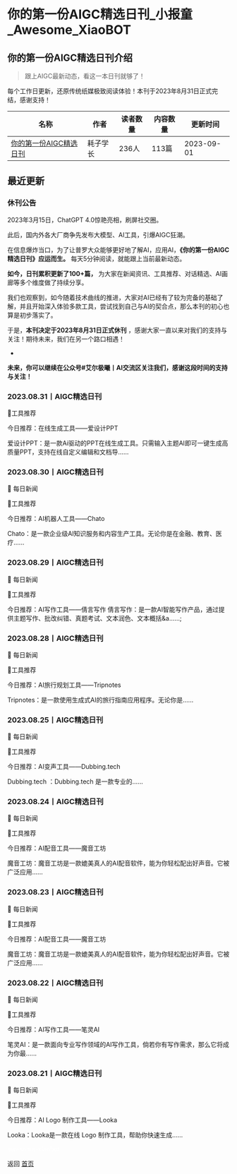 # 你的第一份AIGC精选日刊_小报童_Awesome_XiaoBOT

## 你的第一份AIGC精选日刊介绍
> 跟上AIGC最新动态，看这一本日刊就够了！    
    
每个工作日更新，还原传统纸媒极致阅读体验！本刊于2023年8月31日正式完结，感谢支持！  
  


|名称|作者|读者数量|内容数量|更新时间|
|---|---|---|---|---|
|[你的第一份AIGC精选日刊](https://xiaobot.net/p/AIGC2048?refer=9c3f1c95-a052-465a-9902-f6d75080262a)|耗子学长|236人|113篇|2023-09-01|

## 最近更新
### 休刊公告

2023年3月15日，ChatGPT 4.0惊艳亮相，刷屏社交圈。

此后，国内外各大厂商争先发布大模型、AI工具，引爆AIGC狂潮。

在信息爆炸当口，为了让普罗大众能够更好地了解AI，应用AI，**《你的第一份AIGC精选日刊》应运而生。** 每天5分钟阅读，就能跟上当前最新动态。

**如今，日刊累积更新了100+篇，** 为大家在新闻资讯、工具推荐、对话精选、AI画廊等多个维度做了持续分享。

我们也观察到，如今随着技术曲线的推进，大家对AI已经有了较为完备的基础了解，并且开始深入体验多款工具，尝试找到自己与AI的契合点，那么本刊的初心也算是初步落实了。

于是，**本刊决定于2023年8月31日正式休刊** ，感谢大家一直以来对我们的支持与关注！期待未来，我们在另一个路口相遇！

-

**未来，你可以继续在公众号#艾尔极曦丨AI交流区关注我们，感谢这段时间的支持与关注！**

### 2023.08.31丨AIGC精选日刊

🔨工具推荐

今日推荐：在线生成工具——爱设计PPT

爱设计PPT：是一款Ai驱动的PPT在线生成工具。只需输入主题AI即可一键生成高质量PPT，支持在线自定义编辑和文档导......

### 2023.08.30丨AIGC精选日刊

📰 每日新闻

🔨工具推荐

今日推荐：AI机器人工具——Chato

Chato：是一款企业级AI知识服务和内容生产工具。无论你是在金融、教育、医疗......

### 2023.08.29丨AIGC精选日刊

📰 每日新闻

🔨工具推荐

今日推荐：AI写作工具——倩言写作 倩言写作：是一款AI智能写作产品，通过提供主题写作、批改纠错、真题考试、文本润色、文本概括&a......;

### 2023.08.28丨AIGC精选日刊

📰 每日新闻

🔨工具推荐

今日推荐：AI旅行规划工具——Tripnotes

Tripnotes：是一款使用生成式AI的旅行指南应用程序。无论你是......

### 2023.08.25丨AIGC精选日刊

📰 每日新闻

🔨工具推荐

今日推荐：AI变声工具——Dubbing.tech

Dubbing.tech ：Dubbing.tech 是一款专业的......

### 2023.08.24丨AIGC精选日刊

📰 每日新闻

🔨工具推荐

今日推荐：AI配音工具——魔音工坊

魔音工坊：魔音工坊是一款媲美真人的AI配音软件，能为你轻松配出好声音。它被广泛应用......

### 2023.08.23丨AIGC精选日刊

📰 每日新闻

🔨工具推荐

今日推荐：AI配音工具——魔音工坊

魔音工坊：魔音工坊是一款媲美真人的AI配音软件，能为你轻松配出好声音。它被广泛应用......

### 2023.08.22丨AIGC精选日刊

📰 每日新闻

🔨工具推荐

今日推荐：AI写作工具——笔灵AI

笔灵AI：是一款面向专业写作领域的AI写作工具，倘若你有写作需求，那么它将成为你最......

### 2023.08.21丨AIGC精选日刊

📰 每日新闻

🔨工具推荐

今日推荐：AI Logo 制作工具——Looka

Looka：Looka是一款在线 Logo 制作工具，帮助你快速生成......


<a href="https://github.com/Reno9527/awesome-xiaobot" style="color: white; text-decoration: none;">awesome-xiaobot</a>

返回 [首页](../README.md)
